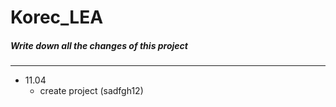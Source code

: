 Korec_LEA
==========

##### Write down all the changes of this project
------------------------------------------------

+ 11.04
  + create project (sadfgh12)
